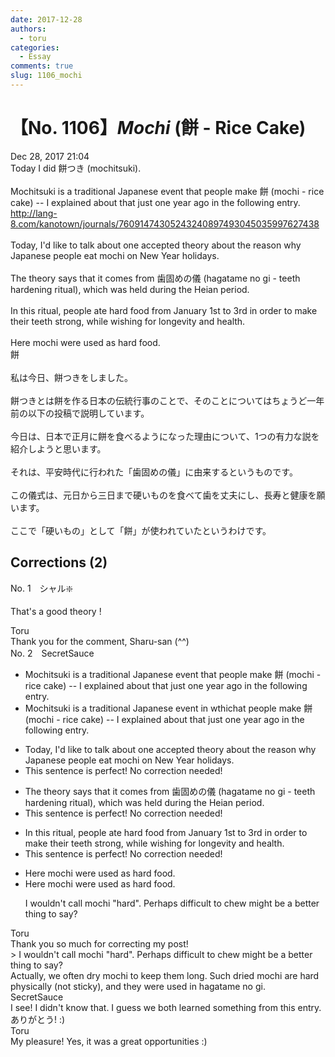 ```yaml
---
date: 2017-12-28
authors:
  - toru
categories:
  - Essay
comments: true
slug: 1106_mochi
---
```


# 【No. 1106】<strong><em>Mochi</strong></em> (餅 - Rice Cake)
<div class="date">Dec 28, 2017 21:04</div>
<div id="post"><div id="body_show_ori">
Today I did 餅つき (mochitsuki).<br/><br/>Mochitsuki is a traditional Japanese event that people make 餅 (mochi - rice cake) -- I explained about that just one year ago in the following entry.<br/><a href="http://lang-8.com/kanotown/journals/76091474305243240897493045035997627438" target="_blank">http://lang-8.com/kanotown/journals/76091474305243240897493045035997627438</a><br/><br/>Today, I'd like to talk about one accepted theory about the reason why Japanese people eat mochi on New Year holidays.<br/><br/>The theory says that it comes from 歯固めの儀 (hagatame no gi - teeth hardening ritual), which was held during the Heian period.<br/><br/>In this ritual, people ate hard food from January 1st to 3rd in order to make their teeth strong, while wishing for longevity and health.<br/><br/>Here mochi were used as hard food.
</div></div>

<!-- more -->

<div id="post_ja"><div id="body_show_mo">
餅<br/><br/>私は今日、餅つきをしました。<br/><br/>餅つきとは餅を作る日本の伝統行事のことで、そのことについてはちょうど一年前の以下の投稿で説明しています。<br/><br/>今日は、日本で正月に餅を食べるようになった理由について、1つの有力な説を紹介しようと思います。<br/><br/>それは、平安時代に行われた「歯固めの儀」に由来するというものです。<br/><br/>この儀式は、元日から三日まで硬いものを食べて歯を丈夫にし、長寿と健康を願います。<br/><br/>ここで「硬いもの」として「餅」が使われていたというわけです。
</div></div>

## Corrections (2)
<div id="block"><div class="first_name"> No. 1　<span class="just_name">シャル❇️</span></div><div id="block2">
<p class="comment_small">
 That's a good theory !
</p>

</div><div class="name"><span class="just_name">Toru</span><br>
Thank you for the comment, Sharu-san (^^)
</div>
</div>
<div id="block"><div class="first_name"> No. 2　<span class="just_name">SecretSauce</span></div><div id="block2">
<ul class="correction_field">
<li class="incorrect">Mochitsuki is a traditional Japanese event that people make 餅 (mochi - rice cake) -- I explained about that just one year ago in the following entry.</li>
<li class="corrected correct">
Mochitsuki is a traditional Japanese event <span class="f_red">in w</span><span class="f_gray"><span class="sline">t</span></span>h<span class="f_red">ich</span><span class="f_gray"><span class="sline">at</span></span> people make 餅 (mochi - rice cake) -- I explained about that just one year ago in the following entry.
</li>
</ul>
<ul class="correction_field">
<li class="incorrect">Today, I'd like to talk about one accepted theory about the reason why Japanese people eat mochi on New Year holidays.</li>
<li class="corrected perfect">This sentence is perfect! No correction needed!</li>
</ul>
<ul class="correction_field">
<li class="incorrect">The theory says that it comes from 歯固めの儀 (hagatame no gi - teeth hardening ritual), which was held during the Heian period.</li>
<li class="corrected perfect">This sentence is perfect! No correction needed!</li>
</ul>
<ul class="correction_field">
<li class="incorrect">In this ritual, people ate hard food from January 1st to 3rd in order to make their teeth strong, while wishing for longevity and health.</li>
<li class="corrected perfect">This sentence is perfect! No correction needed!</li>
</ul>
<ul class="correction_field">
<li class="incorrect">Here mochi were used as hard food.</li>
<li class="corrected correct">
Here mochi were used as hard food.
<p class="correction_comment">I wouldn't call mochi "hard". Perhaps difficult to chew might be a better thing to say?</p>
</li>
</ul>
</div><div class="name"><span class="just_name">Toru</span><br>
Thank you so much for correcting my post!<br/>&gt; I wouldn't call mochi "hard". Perhaps difficult to chew might be a better thing to say?<br/>Actually, we often dry mochi to keep them long. Such dried mochi are hard physically (not sticky), and they were used in hagatame no gi.
</div>
<div class="name"><span class="just_name">SecretSauce</span><br>
I see! I didn't know that. I guess we both learned something from this entry.ありがとう! :)
</div>
<div class="name"><span class="just_name">Toru</span><br>
My pleasure! Yes, it was a great opportunities :)
</div>
</div>
